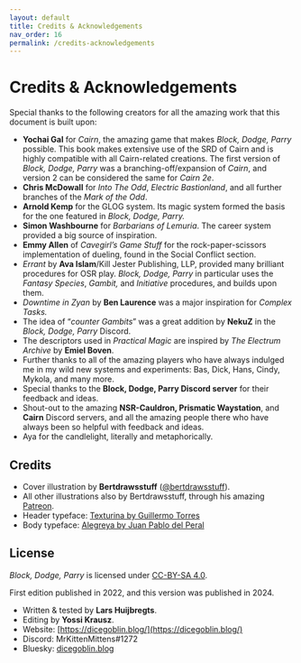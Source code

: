 ```yaml
---
layout: default
title: Credits & Acknowledgements
nav_order: 16
permalink: /credits-acknowledgements
---
```

# Credits & Acknowledgements

Special thanks to the following creators for all the amazing work that this document is built upon:

- **Yochai Gal** for *Cairn*, the amazing game that makes *Block, Dodge, Parry* possible. This book makes extensive use of the SRD of Cairn and is highly compatible with all Cairn-related creations. The first version of *Block, Dodge, Parry* was a branching-off/expansion of *Cairn*, and version 2 can be considered the same for *Cairn 2e*.
- **Chris McDowall** for *Into The Odd*, *Electric Bastionland*, and all further branches of the *Mark of the Odd*.
- **Arnold Kemp** for the GLOG system. Its magic system formed the basis for the one featured in *Block, Dodge, Parry.*
- **Simon Washbourne** for *Barbarians of Lemuria*. The career system provided a big source of inspiration.
- **Emmy Allen** of *Cavegirl’s Game Stuff* for the rock-paper-scissors implementation of dueling, found in the Social Conflict section.
- *Errant* by **Ava Islam**/Kill Jester Publishing, LLP, provided many brilliant procedures for OSR play. *Block, Dodge, Parry* in particular uses the *Fantasy Species*, *Gambit,* and *Initiative* procedures, and builds upon them.
- *Downtime in Zyan* by **Ben Laurence** was a major inspiration for *Complex Tasks.*
- The idea of “*counter Gambits*” was a great addition by **NekuZ** in the *Block, Dodge, Parry* Discord.
- The descriptors used in *Practical Magic* are inspired by *The Electrum Archive* by **Emiel Boven**.
- Further thanks to all of the amazing players who have always indulged me in my wild new systems and experiments: Bas, Dick, Hans, Cindy, Mykola, and many more.
- Special thanks to the **Block, Dodge, Parry Discord server** for their feedback and ideas.
- Shout-out to the amazing **NSR-Cauldron, Prismatic Waystation**, and **Cairn** Discord servers, and all the amazing people there who have always been so helpful with feedback and ideas.
- Aya for the candlelight, literally and metaphorically.

## Credits

- Cover illustration by **Bertdrawsstuff** ([@bertdrawsstuff](https://twitter.com/Bertdrawsstuff)).
- All other illustrations also by Bertdrawsstuff, through his amazing [Patreon](https://www.patreon.com/bertdrawsstuff/posts).
- Header typeface: [Texturina by Guillermo Torres](https://fonts.google.com/specimen/Texturina)
- Body typeface: [Alegreya by Juan Pablo del Peral](https://fonts.google.com/specimen/Alegreya/)

## License

*Block, Dodge, Parry* is licensed under [CC-BY-SA 4.0](https://creativecommons.org/licenses/by/4.0/).

First edition published in 2022, and this version was published in 2024.

- Written & tested by **Lars Huijbregts**.
- Editing by **Yossi Krausz**.
- Website: [https://dicegoblin.blog/](https://dicegoblin.blog/)
- Discord: MrKittenMittens#1272
- Bluesky: [dicegoblin.blog](https://bsky.app/profile/dicegoblin.blog)

